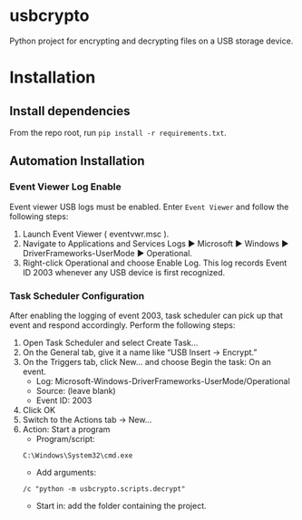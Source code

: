 # usbcrypto
Python project for encrypting and decrypting files on a USB storage device.

# Installation
## Install dependencies
From the repo root, run `pip install -r requirements.txt`.

## Automation Installation
### Event Viewer Log Enable
Event viewer USB logs must be enabled. Enter `Event Viewer` and follow the following steps:
1. Launch Event Viewer ( eventvwr.msc ).
2. Navigate to Applications and Services Logs ▶ Microsoft ▶ Windows ▶ DriverFrameworks-UserMode ▶ Operational.
3. Right-click Operational and choose Enable Log. This log records Event ID 2003 whenever any USB device is first recognized.

### Task Scheduler Configuration
After enabling the logging of event 2003, task scheduler can pick up that event and respond accordingly. Perform the following steps:
1. Open Task Scheduler and select Create Task…
2. On the General tab, give it a name like “USB Insert → Encrypt.”
3. On the Triggers tab, click New… and choose Begin the task: On an event.
    - Log: Microsoft-Windows-DriverFrameworks-UserMode/Operational
    - Source: (leave blank)
    - Event ID: 2003
4. Click OK
5. Switch to the Actions tab → New…
6. Action: Start a program
    - Program/script:
    ```
    C:\Windows\System32\cmd.exe
    ```
    - Add arguments:
    ```
    /c "python -m usbcrypto.scripts.decrypt"
    ```
    - Start in: add the folder containing the project.

